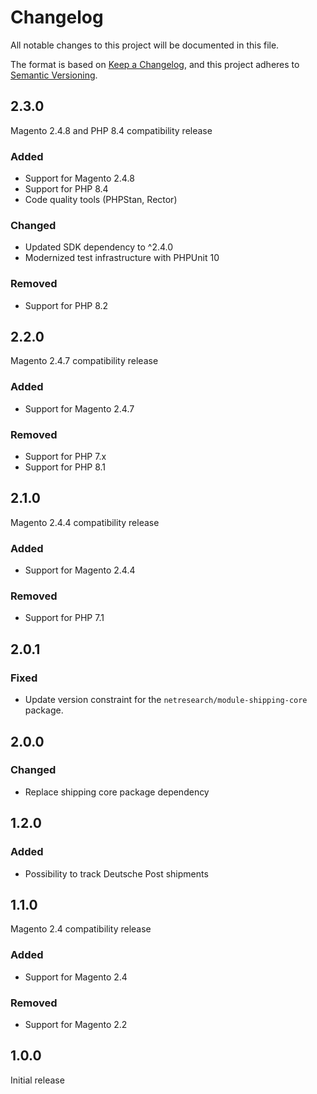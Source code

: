 # Changelog

All notable changes to this project will be documented in this file.

The format is based on [Keep a Changelog](https://keepachangelog.com/en/1.0.0/),
and this project adheres to [Semantic Versioning](https://semver.org/spec/v2.0.0.html).

## 2.3.0

Magento 2.4.8 and PHP 8.4 compatibility release

### Added

- Support for Magento 2.4.8
- Support for PHP 8.4
- Code quality tools (PHPStan, Rector)

### Changed

- Updated SDK dependency to ^2.4.0
- Modernized test infrastructure with PHPUnit 10

### Removed

- Support for PHP 8.2

## 2.2.0 

Magento 2.4.7 compatibility release

### Added

- Support for Magento 2.4.7

### Removed

- Support for PHP 7.x
- Support for PHP 8.1

## 2.1.0

Magento 2.4.4 compatibility release

### Added

- Support for Magento 2.4.4

### Removed

- Support for PHP 7.1

## 2.0.1

### Fixed

- Update version constraint for the `netresearch/module-shipping-core` package.

## 2.0.0

### Changed

- Replace shipping core package dependency

## 1.2.0

### Added

- Possibility to track Deutsche Post shipments

## 1.1.0

Magento 2.4 compatibility release

### Added

- Support for Magento 2.4

### Removed

- Support for Magento 2.2

## 1.0.0

Initial release
